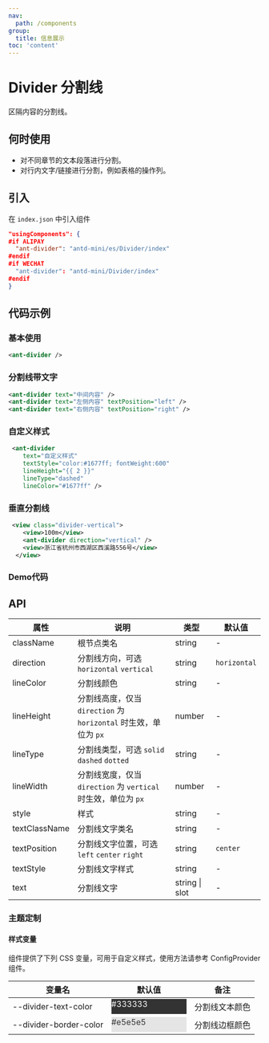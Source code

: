 ```yaml
---
nav:
  path: /components
group:
  title: 信息展示
toc: 'content'
---
```


# Divider 分割线

区隔内容的分割线。

## 何时使用

- 对不同章节的文本段落进行分割。
- 对行内文字/链接进行分割，例如表格的操作列。

## 引入

在 `index.json` 中引入组件

```json
"usingComponents": {
#if ALIPAY
  "ant-divider": "antd-mini/es/Divider/index"
#endif
#if WECHAT
  "ant-divider": "antd-mini/Divider/index"
#endif
}
```

## 代码示例
### 基本使用
```xml
<ant-divider />
```

### 分割线带文字
```xml
<ant-divider text="中间内容" />
<ant-divider text="左侧内容" textPosition="left" />
<ant-divider text="右侧内容" textPosition="right" />
```

### 自定义样式
```xml
 <ant-divider
    text="自定义样式"
    textStyle="color:#1677ff; fontWeight:600"
    lineHeight="{{ 2 }}"
    lineType="dashed"
    lineColor="#1677ff" />
```

### 垂直分割线
```xml
 <view class="divider-vertical">
    <view>100m</view>
    <ant-divider direction="vertical" />
    <view>浙江省杭州市西湖区西溪路556号</view>
  </view>
```


### Demo代码
<code src='../../demo/pages/Divider/index'></code>

## API

| 属性          | 说明                                                             | 类型           | 默认值       |
| ------------- | ---------------------------------------------------------------- | -------------- | ------------ |
| className     | 根节点类名                                                       | string         | -            |
| direction     | 分割线方向，可选 `horizontal` `vertical`                         | string         | `horizontal` |
| lineColor     | 分割线颜色                                                       | string         | -            |
| lineHeight    | 分割线高度，仅当 `direction` 为 `horizontal` 时生效，单位为 `px` | number         | -            |
| lineType      | 分割线类型，可选 `solid` `dashed` `dotted`                       | string         | -            |
| lineWidth     | 分割线宽度，仅当 `direction` 为 `vertical` 时生效，单位为 `px`   | number         | -            |
| style         | 样式                                                             | string         | -            |
| textClassName | 分割线文字类名                                                   | string         | -            |
| textPosition  | 分割线文字位置，可选 `left` `center` `right`                     | string         | `center`     |
| textStyle     | 分割线文字样式                                                   | string         | -            |
| text          | 分割线文字                                                       | string \| slot | -            |

### 主题定制

#### 样式变量

组件提供了下列 CSS 变量，可用于自定义样式，使用方法请参考 ConfigProvider 组件。

| 变量名                 | 默认值                                                                                            | 备注           |
| ---------------------- | ------------------------------------------------------------------------------------------------- | -------------- |
| --divider-text-color   | <div style="width: 150px; height: 30px; background-color: #333333; color: #ffffff;">#333333</div> | 分割线文本颜色 |
| --divider-border-color | <div style="width: 150px; height: 30px; background-color: #e5e5e5; color: #333333;">#e5e5e5</div> | 分割线边框颜色 |
